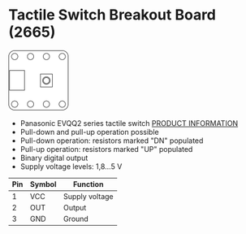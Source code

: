 # Tactile Switch Breakout Board (2665)
![Tactile Switch Breakout Board (2665)](../../assets/outline-2665.png)

* Panasonic EVQQ2 series tactile switch [PRODUCT INFORMATION](https://industry.panasonic.eu/products/components/switches/light-touch-tactile-switches?utm_campaign=iot-components&utm_medium=github&utm_source=page-2665)
* Pull-down and pull-up operation possible
* Pull-down operation: resistors marked "DN" populated
* Pull-up operation: resistors marked "UP" populated
* Binary digital output
* Supply voltage levels: 1,8...5 V

| Pin | Symbol | Function       |
|-----|--------|----------------|
| 1   | VCC    | Supply voltage |
| 2   | OUT    | Output         |
| 3   | GND    | Ground         |
